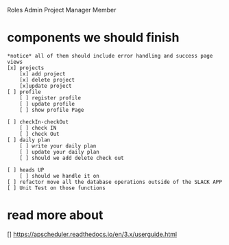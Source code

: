 Roles
    Admin
    Project Manager
    Member

# components we should finish 
    *notice* all of them should include error handling and success page views
    [x] projects
        [x] add project
        [x] delete project
        [x]update project
    [ ] profile
        [ ] register profile
        [ ] update profile
        [ ] show profile Page

    [ ] checkIn-checkOut
        [ ] check IN
        [ ] check Out
    [ ] daily plan
        [ ] write your daily plan
        [ ] update your daily plan
        [ ] should we add delete check out

    [ ] heads UP
        [ ] should we handle it on
    [ ] refactor move all the database operations outside of the SLACK APP
    [ ] Unit Test on those functions 
# read more about
[] https://apscheduler.readthedocs.io/en/3.x/userguide.html

